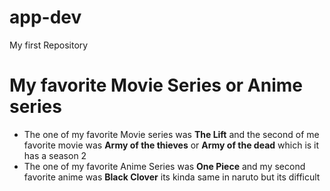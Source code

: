 # app-dev
My first Repository

# My favorite Movie Series or Anime series
- The one of my favorite Movie series was **The Lift** and the second of me favorite movie was **Army of the thieves** or **Army of the dead** which is it has a season 2 
- The one of my favorite Anime Series was **One Piece** and my second favorite anime was **Black Clover** its kinda same in naruto but its difficult

